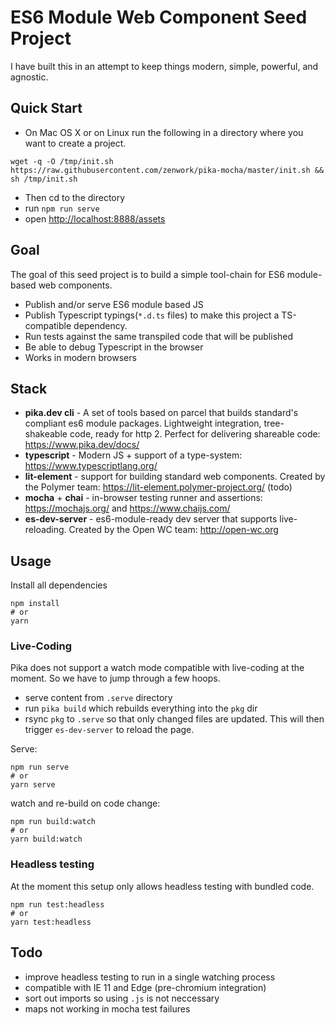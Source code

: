 # ES6 Module Web Component Seed Project

I have built this in an attempt to keep things modern, simple, powerful, and agnostic.

## Quick Start

* On Mac OS X or on Linux run the following in a directory where you want to create a project.
```
wget -q -O /tmp/init.sh https://raw.githubusercontent.com/zenwork/pika-mocha/master/init.sh && sh /tmp/init.sh
``` 
* Then cd to the directory
* run `npm run serve`
* open <http://localhost:8888/assets> 

## Goal

The goal of this seed project is to build a simple tool-chain for ES6 module-based web components.

* Publish and/or serve ES6 module based JS
* Publish Typescript typings(`*.d.ts` files) to make this project a TS-compatible dependency.
* Run tests against the same transpiled code that will be published
* Be able to debug Typescript in the browser
* Works in modern browsers

## Stack
* **pika.dev cli** - A set of tools based on parcel that builds standard's compliant es6 module packages. Lightweight integration, tree-shakeable code, ready for http 2. Perfect for delivering shareable code: <https://www.pika.dev/docs/>
* **typescript** - Modern JS + support of a type-system: <https://www.typescriptlang.org/>
* **lit-element** - support for building standard web components. Created by the Polymer team: <https://lit-element.polymer-project.org/> (todo)
* **mocha** + **chai** - in-browser testing runner and assertions: <https://mochajs.org/> and <https://www.chaijs.com/>
* **es-dev-server** - es6-module-ready dev server that supports live-reloading. Created by the Open WC team: <http://open-wc.org>

## Usage

Install all dependencies

```
npm install
# or 
yarn
```

### Live-Coding

Pika does not support a watch mode compatible with live-coding at the moment. So we have to jump through a few hoops.
* serve content from `.serve` directory
* run `pika build` which rebuilds everything into the `pkg` dir
* rsync `pkg` to `.serve` so that only changed files are updated. This will then trigger `es-dev-server` to reload the page.

Serve: 
```
npm run serve
# or
yarn serve
``` 

watch and re-build on code change:
```
npm run build:watch
# or
yarn build:watch
```

### Headless testing

At the moment this setup only allows headless testing with bundled code.

```
npm run test:headless
# or
yarn test:headless
```

## Todo
* improve headless testing to run in a single watching process
* compatible with IE 11 and Edge (pre-chromium integration)
* sort out imports so using `.js` is not neccessary 
* maps not working in mocha test failures
